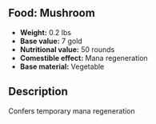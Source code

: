 ## Food: Mushroom
- **Weight:** 0.2 lbs
- **Base value:** 7 gold
- **Nutritional value:** 50 rounds
- **Comestible effect:** Mana regeneration
- **Base material:** Vegetable
## Description
Confers temporary mana regeneration
